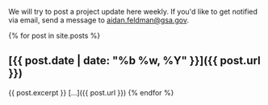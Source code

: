 ---
---

We will try to post a project update here weekly. If you'd like to get notified via email, send a message to [aidan.feldman@gsa.gov](mailto:aidan.feldman@gsa.gov).

{% for post in site.posts %}
## [{{ post.date | date: "%b %w, %Y" }}]({{ post.url }})

{{ post.excerpt }} [...]({{ post.url }})
{% endfor %}
